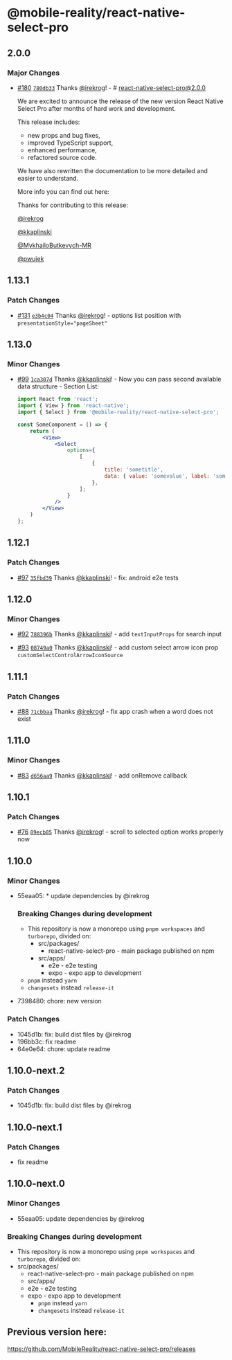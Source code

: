 # @mobile-reality/react-native-select-pro

## 2.0.0

### Major Changes

-   [#180](https://github.com/MobileReality/react-native-select-pro/pull/180) [`780db33`](https://github.com/MobileReality/react-native-select-pro/commit/780db33a4f7912f6a52205c7efac0819a5101e89) Thanks [@irekrog](https://github.com/irekrog)! - # react-native-select-pro@2.0.0

    We are excited to announce the release of the new version React Native Select Pro after months of hard work and development.

    This release includes:

    -   new props and bug fixes,
    -   improved TypeScript support,
    -   enhanced performance,
    -   refactored source code.

    We have also rewritten the documentation to be more detailed and easier to understand.

    More info you can find out here:

    Thanks for contributing to this release:

    [@irekrog](https://github.com/irekrog)

    [@kkaplinski](https://github.com/kkaplinski)

    [@MykhailoButkevych-MR](https://github.com/MykhailoButkevych-MR)

    [@pwujek](https://github.com/pwujek7)

## 1.13.1

### Patch Changes

-   [#131](https://github.com/MobileReality/react-native-select-pro/pull/131) [`e3b4c04`](https://github.com/MobileReality/react-native-select-pro/commit/e3b4c04499b87c788504758021a0b3250a8b5c50) Thanks [@irekrog](https://github.com/irekrog)! - options list position with `presentationStyle="pageSheet"`

## 1.13.0

### Minor Changes

-   [#99](https://github.com/MobileReality/react-native-select-pro/pull/99) [`1ca307d`](https://github.com/MobileReality/react-native-select-pro/commit/1ca307d49e865df5103d42bcc6ce6e214574b899) Thanks [@kkaplinski](https://github.com/kkaplinski)! - Now you can pass second available data structure - Section List:

    ```jsx
    import React from 'react';
    import { View } from 'react-native';
    import { Select } from '@mobile-reality/react-native-select-pro';

    const SomeComponent = () => {
        return (
            <View>
                <Select
                    options={
                        [
                            {
                                title: 'sometitle',
                                data: { value: 'somevalue', label: 'somelabel' },
                            },
                        ];
                    }
                />
            </View>
        )
    };
    ```

## 1.12.1

### Patch Changes

-   [#97](https://github.com/MobileReality/react-native-select-pro/pull/97) [`35fbd39`](https://github.com/MobileReality/react-native-select-pro/commit/35fbd391e2679b1159b6a01923ccb293a46bdc3c) Thanks [@kkaplinski](https://github.com/kkaplinski)! - fix: android e2e tests

## 1.12.0

### Minor Changes

-   [#92](https://github.com/MobileReality/react-native-select-pro/pull/92) [`788396b`](https://github.com/MobileReality/react-native-select-pro/commit/788396bea04b61b005168c0774e83d6264527122) Thanks [@kkaplinski](https://github.com/kkaplinski)! - add `textInputProps` for search input

*   [#93](https://github.com/MobileReality/react-native-select-pro/pull/93) [`08749a0`](https://github.com/MobileReality/react-native-select-pro/commit/08749a0de51ff397e9aac87f76436215deef6a8e) Thanks [@kkaplinski](https://github.com/kkaplinski)! - add custom select arrow icon prop `customSelectControlArrowIconSource`

## 1.11.1

### Patch Changes

-   [#88](https://github.com/MobileReality/react-native-select-pro/pull/88) [`71cbbaa`](https://github.com/MobileReality/react-native-select-pro/commit/71cbbaa1408ae3dd13aed0e586308f31c8fbf90d) Thanks [@irekrog](https://github.com/irekrog)! - fix app crash when a word does not exist

## 1.11.0

### Minor Changes

-   [#83](https://github.com/MobileReality/react-native-select-pro/pull/83) [`d656aa9`](https://github.com/MobileReality/react-native-select-pro/commit/d656aa986da11f95d31dbb0a727c71f9fcb2f3ec) Thanks [@kkaplinski](https://github.com/kkaplinski)! - add onRemove callback

## 1.10.1

### Patch Changes

-   [#76](https://github.com/MobileReality/react-native-select-pro/pull/76) [`89ecb85`](https://github.com/MobileReality/react-native-select-pro/commit/89ecb85b6d39b09ebf5e64facd4937e189789083) Thanks [@irekrog](https://github.com/irekrog)! - scroll to selected option works properly now

## 1.10.0

### Minor Changes

-   55eaa05: \* update dependencies by @irekrog

    ### Breaking Changes during development

    -   This repository is now a monorepo using `pnpm workspaces` and `turborepo`, divided on:
        -   src/packages/
            -   react-native-select-pro - main package published on npm
        -   src/apps/
            -   e2e - e2e testing
            -   expo - expo app to development
    -   `pnpm` instead `yarn`
    -   `changesets` instead `release-it`

-   7398480: chore: new version

### Patch Changes

-   1045d1b: fix: build dist files by @irekrog
-   196bb3c: fix readme
-   64e0e64: chore: update readme

## 1.10.0-next.2

### Patch Changes

-   1045d1b: fix: build dist files by @irekrog

## 1.10.0-next.1

### Patch Changes

-   fix readme

## 1.10.0-next.0

### Minor Changes

-   55eaa05: update dependencies by @irekrog

### Breaking Changes during development

-   This repository is now a monorepo using `pnpm workspaces` and `turborepo`, divided on:
-   src/packages/
    -   react-native-select-pro - main package published on npm
    -   src/apps/
    -   e2e - e2e testing
    -   expo - expo app to development
        -   `pnpm` instead `yarn`
        -   `changesets` instead `release-it`

## Previous version here:

https://github.com/MobileReality/react-native-select-pro/releases
